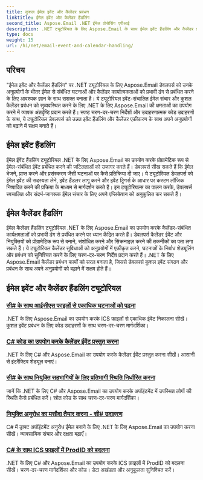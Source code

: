 ```yaml
---
title: कुशल ईमेल इवेंट और कैलेंडर प्रबंधन
linktitle: ईमेल इवेंट और कैलेंडर हैंडलिंग
second_title: Aspose.Email .NET ईमेल प्रोसेसिंग एपीआई
description: .NET ट्यूटोरियल के लिए Aspose.Email के साथ ईमेल इवेंट हैंडलिंग और कैलेंडर प्रबंधन को सुव्यवस्थित करें। ईमेल ईवेंट को स्वचालित करना और कैलेंडर कार्यक्षमताओं को सहजता से एकीकृत करना सीखें।
type: docs
weight: 15
url: /hi/net/email-event-and-calendar-handling/
---
```


## परिचय

"ईमेल इवेंट और कैलेंडर हैंडलिंग" पर .NET ट्यूटोरियल के लिए Aspose.Email डेवलपर्स को उनके अनुप्रयोगों के भीतर ईमेल से संबंधित घटनाओं और कैलेंडर कार्यात्मकताओं को प्रभावी ढंग से प्रबंधित करने के लिए आवश्यक ज्ञान के साथ सशक्त बनाता है। ये ट्यूटोरियल इवेंट-संचालित ईमेल संचार और कुशल कैलेंडर प्रबंधन को सुव्यवस्थित करने के लिए .NET के लिए Aspose.Email की क्षमताओं का उपयोग करने में व्यापक अंतर्दृष्टि प्रदान करते हैं। स्पष्ट चरण-दर-चरण निर्देशों और उदाहरणात्मक कोड उदाहरणों के साथ, ये ट्यूटोरियल डेवलपर्स को उन्नत इवेंट हैंडलिंग और कैलेंडर एकीकरण के साथ अपने अनुप्रयोगों को बढ़ाने में सक्षम बनाते हैं।

## ईमेल इवेंट हैंडलिंग

ईमेल ईवेंट हैंडलिंग ट्यूटोरियल .NET के लिए Aspose.Email का उपयोग करके प्रोग्रामेटिक रूप से ईमेल-संबंधित ईवेंट प्रबंधित करने की जटिलताओं को उजागर करते हैं। डेवलपर्स सीख सकते हैं कि ईमेल भेजने, प्राप्त करने और प्रसंस्करण जैसी घटनाओं पर कैसे प्रतिक्रिया दी जाए। ये ट्यूटोरियल डेवलपर्स को ईमेल इवेंट की सदस्यता लेने, इवेंट हैंडलर लागू करने और इवेंट ट्रिगर्स के आधार पर कस्टम लॉजिक निष्पादित करने की प्रक्रिया के माध्यम से मार्गदर्शन करते हैं। इन ट्यूटोरियल्स का पालन करके, डेवलपर्स स्वचालित और संदर्भ-जागरूक ईमेल संचार के लिए अपने एप्लिकेशन को अनुकूलित कर सकते हैं।

## ईमेल कैलेंडर हैंडलिंग

ईमेल कैलेंडर हैंडलिंग ट्यूटोरियल .NET के लिए Aspose.Email का उपयोग करके कैलेंडर-संबंधित कार्यक्षमताओं को प्रभावी ढंग से प्रबंधित करने पर ध्यान केंद्रित करते हैं। डेवलपर्स कैलेंडर ईवेंट और नियुक्तियों को प्रोग्रामेटिक रूप से बनाने, संशोधित करने और सिंक्रनाइज़ करने की तकनीकों का पता लगा सकते हैं। ये ट्यूटोरियल कैलेंडर सुविधाओं को अनुप्रयोगों में एकीकृत करने, घटनाओं के निर्बाध शेड्यूलिंग और प्रबंधन को सुनिश्चित करने के लिए चरण-दर-चरण निर्देश प्रदान करते हैं। .NET के लिए Aspose.Email कैलेंडर प्रबंधन कार्यों को सरल बनाता है, जिससे डेवलपर्स कुशल इवेंट संगठन और प्रबंधन के साथ अपने अनुप्रयोगों को बढ़ाने में सक्षम होते हैं।

## ईमेल इवेंट और कैलेंडर हैंडलिंग ट्यूटोरियल

### [सी# के साथ आईसीएस फाइलों से एकाधिक घटनाओं को पढ़ना](./reading-multiple-events-from-ics-files-with-csharp/)
.NET के लिए Aspose.Email का उपयोग करके ICS फ़ाइलों से एकाधिक ईवेंट निकालना सीखें। कुशल इवेंट प्रबंधन के लिए कोड उदाहरणों के साथ चरण-दर-चरण मार्गदर्शिका।
### [C# कोड का उपयोग करके कैलेंडर ईवेंट प्रस्तुत करना](./rendering-calendar-events-using-csharp-code/)
.NET के लिए C# और Aspose.Email का उपयोग करके कैलेंडर ईवेंट प्रस्तुत करना सीखें। आसानी से इंटरैक्टिव शेड्यूल बनाएं।
### [सी# के साथ नियुक्ति सहभागियों के लिए प्रतिभागी स्थिति निर्धारित करना](./setting-participant-status-for-appointment-attendees-with-csharp/)
जानें कि .NET के लिए C# और Aspose.Email का उपयोग करके अपॉइंटमेंट में उपस्थित लोगों की स्थिति कैसे प्रबंधित करें। स्रोत कोड के साथ चरण-दर-चरण मार्गदर्शिका।
### [नियुक्ति अनुरोध का मसौदा तैयार करना - सी# उदाहरण](./crafting-a-draft-appointment-request-csharp-example/)
C# में ड्राफ्ट अपॉइंटमेंट अनुरोध ईमेल बनाने के लिए .NET के लिए Aspose.Email का उपयोग करना सीखें। व्यावसायिक संचार और दक्षता बढ़ाएँ।
### [C# के साथ ICS फ़ाइलों में ProdID को बदलना](./altering-prodid-in-ics-files-with-csharp/)
.NET के लिए C# और Aspose.Email का उपयोग करके ICS फ़ाइलों में ProdID को बदलना सीखें। चरण-दर-चरण मार्गदर्शिका और कोड। डेटा अखंडता और अनुकूलता सुनिश्चित करें। 